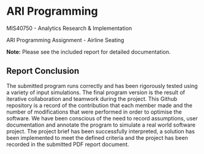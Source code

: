 # ARI Programming
MIS40750 - Analytics Research & Implementation

ARI Programming Assignment - Airline Seating

**Note:** Please see the included report for detailed documentation.



Report Conclusion
-------------------------------------

The submitted program runs correctly and has been rigorously tested using a variety of input simulations. The final program version is the result of iterative collaboration and teamwork during the project. This Github repository is a record of the contribution that each member made and the number of modifications that were performed in order to optimise the software. We have been conscious of the need to record assumptions, user documentation and annotate the program to simulate a real world software project. The project brief has been successfully interpreted, a solution has been implemented to meet the defined criteria and the project has been recorded in the submitted PDF report document.
